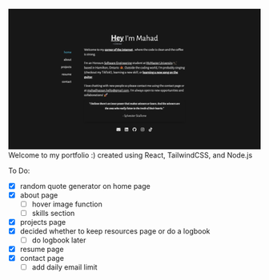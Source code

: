 ![landing](https://github.com/mahadhsn/Portfolio/blob/main/public/landing.png)
Welcome to my portfolio :)
created using React, TailwindCSS, and Node.js

To Do:
- [x] random quote generator on home page
- [x] about page
    - [ ] hover image function
    - [ ] skills section
- [x] projects page
- [x] decided whether to keep resources page or do a logbook
    - [ ] do logbook later
- [x] resume page
- [x] contact page 
    - [ ] add daily email limit
